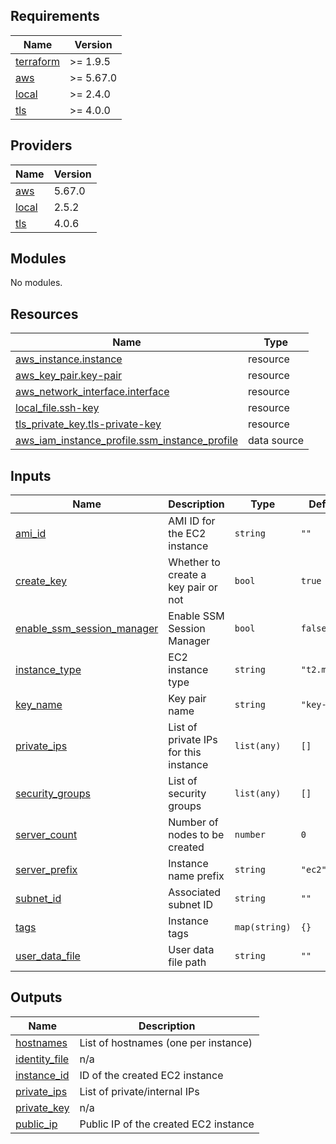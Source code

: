 <!-- BEGIN_TF_DOCS -->
## Requirements

| Name | Version |
|------|---------|
| <a name="requirement_terraform"></a> [terraform](#requirement\_terraform) | >= 1.9.5 |
| <a name="requirement_aws"></a> [aws](#requirement\_aws) | >= 5.67.0 |
| <a name="requirement_local"></a> [local](#requirement\_local) | >= 2.4.0 |
| <a name="requirement_tls"></a> [tls](#requirement\_tls) | >= 4.0.0 |

## Providers

| Name | Version |
|------|---------|
| <a name="provider_aws"></a> [aws](#provider\_aws) | 5.67.0 |
| <a name="provider_local"></a> [local](#provider\_local) | 2.5.2 |
| <a name="provider_tls"></a> [tls](#provider\_tls) | 4.0.6 |

## Modules

No modules.

## Resources

| Name | Type |
|------|------|
| [aws_instance.instance](https://registry.terraform.io/providers/hashicorp/aws/latest/docs/resources/instance) | resource |
| [aws_key_pair.key-pair](https://registry.terraform.io/providers/hashicorp/aws/latest/docs/resources/key_pair) | resource |
| [aws_network_interface.interface](https://registry.terraform.io/providers/hashicorp/aws/latest/docs/resources/network_interface) | resource |
| [local_file.ssh-key](https://registry.terraform.io/providers/hashicorp/local/latest/docs/resources/file) | resource |
| [tls_private_key.tls-private-key](https://registry.terraform.io/providers/hashicorp/tls/latest/docs/resources/private_key) | resource |
| [aws_iam_instance_profile.ssm_instance_profile](https://registry.terraform.io/providers/hashicorp/aws/latest/docs/data-sources/iam_instance_profile) | data source |

## Inputs

| Name | Description | Type | Default | Required |
|------|-------------|------|---------|:--------:|
| <a name="input_ami_id"></a> [ami\_id](#input\_ami\_id) | AMI ID for the EC2 instance | `string` | `""` | no |
| <a name="input_create_key"></a> [create\_key](#input\_create\_key) | Whether to create a key pair or not | `bool` | `true` | no |
| <a name="input_enable_ssm_session_manager"></a> [enable\_ssm\_session\_manager](#input\_enable\_ssm\_session\_manager) | Enable SSM Session Manager | `bool` | `false` | no |
| <a name="input_instance_type"></a> [instance\_type](#input\_instance\_type) | EC2 instance type | `string` | `"t2.micro"` | no |
| <a name="input_key_name"></a> [key\_name](#input\_key\_name) | Key pair name | `string` | `"key-pair"` | no |
| <a name="input_private_ips"></a> [private\_ips](#input\_private\_ips) | List of private IPs for this instance | `list(any)` | `[]` | no |
| <a name="input_security_groups"></a> [security\_groups](#input\_security\_groups) | List of security groups | `list(any)` | `[]` | no |
| <a name="input_server_count"></a> [server\_count](#input\_server\_count) | Number of nodes to be created | `number` | `0` | no |
| <a name="input_server_prefix"></a> [server\_prefix](#input\_server\_prefix) | Instance name prefix | `string` | `"ec2"` | no |
| <a name="input_subnet_id"></a> [subnet\_id](#input\_subnet\_id) | Associated subnet ID | `string` | `""` | no |
| <a name="input_tags"></a> [tags](#input\_tags) | Instance tags | `map(string)` | `{}` | no |
| <a name="input_user_data_file"></a> [user\_data\_file](#input\_user\_data\_file) | User data file path | `string` | `""` | no |

## Outputs

| Name | Description |
|------|-------------|
| <a name="output_hostnames"></a> [hostnames](#output\_hostnames) | List of hostnames (one per instance) |
| <a name="output_identity_file"></a> [identity\_file](#output\_identity\_file) | n/a |
| <a name="output_instance_id"></a> [instance\_id](#output\_instance\_id) | ID of the created EC2 instance |
| <a name="output_private_ips"></a> [private\_ips](#output\_private\_ips) | List of private/internal IPs |
| <a name="output_private_key"></a> [private\_key](#output\_private\_key) | n/a |
| <a name="output_public_ip"></a> [public\_ip](#output\_public\_ip) | Public IP of the created EC2 instance |
<!-- END_TF_DOCS -->